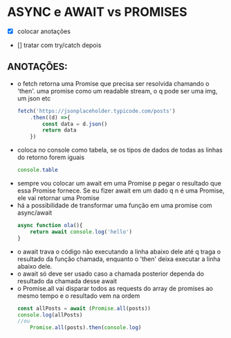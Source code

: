 # ASYNC e AWAIT vs PROMISES
- [x] colocar anotações
- []  tratar com try/catch depois

## ANOTAÇÕES:
<ul>
<li>o fetch retorna uma Promise que precisa ser resolvida
chamando o 'then'. uma promise como um readable stream, 
o q pode ser uma img, um json etc

```javascript
fetch('https://jsonplaceholder.typicode.com/posts')
	.then((d) =>{
		const data = d.json()		
		return data
	})
``` 
</li>
<li>
coloca no console como tabela, se os tipos de dados de todas as linhas do retorno forem iguais

```javascript
console.table
```
</li>
<li>
sempre vou colocar um await em uma Promise p pegar o resultado que essa Promise fornece. Se eu fizer await em um dado q n é uma Promise, ele vai retornar uma Promise
</li>
<li>
há a possibilidade de transformar uma função em uma promise com async/await

```javascript
async function ola(){
	return await console.log('hello')
}
```
</li>
<li>
o await trava o código não executando a linha abaixo dele até q traga o resultado da função chamada, enquanto o 'then' deixa executar a linha abaixo dele. 
</li>
<li>
o await só deve ser usado caso a chamada posterior dependa do resultado da chamada desse await
</li>
<li>o Promise.all vai disparar todos as requests do array de promises ao mesmo tempo e o resultado vem na ordem

```javascript
const allPosts = await (Promise.all(posts))
console.log(allPosts)
//ou
	Promise.all(posts).then(console.log)
```
</li>
</ul>




